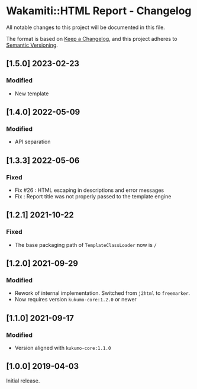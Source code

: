 # Wakamiti::HTML Report - Changelog


All notable changes to this project will be documented in this file.

The format is based on [Keep a Changelog][1],
and this project adheres to [Semantic Versioning][2].

## [1.5.0] 2023-02-23
### Modified
- New template

## [1.4.0] 2022-05-09
### Modified
- API separation

## [1.3.3] 2022-05-06
### Fixed
- Fix #26 : HTML escaping in descriptions and error messages
- Fix : Report title was not properly passed to the template engine

## [1.2.1] 2021-10-22
### Fixed
- The base packaging path of `TemplateClassLoader` now is `/`

## [1.2.0] 2021-09-29
### Modified
- Rework of internal implementation. Switched from `j2html` to
`freemarker`. 
- Now requires version `kukumo-core:1.2.0` or newer


## [1.1.0] 2021-09-17

### Modified
- Version aligned with `kukumo-core:1.1.0`

  
## [1.0.0] 2019-04-03

Initial release.  


[1]: <https://keepachangelog.com/en/1.0.0/>
[2]: <https://semver.org>